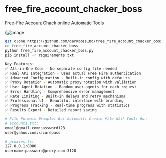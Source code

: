 # free_fire_account_chacker_boss
Free-Fire Account Chack  online Automatic Tools

(![image](https://i.postimg.cc/m2NbWyTH/free.png)


```bash
git clone https://github.com/darkboss1bd/free_fire_account_chacker_boss.git
cd free_fire_account_chacker_boss
python free_fire_account_chacker_boss.py
pip install -r requirements.txt
```

```bash
Key Features:
✅ All-in-One Code - No separate config file needed
✅ Real API Integration - Uses actual Free Fire authentication
✅ Advanced Configuration - Built-in config with defaults
✅ Proxy Rotation - Automatic proxy rotation with validation
✅ User Agent Rotation - Random user agents for each request
✅ Error Handling - Comprehensive error management
✅ Rate Limiting - Built-in delays and retry mechanisms
✅ Professional UI - Beautiful interface with branding
✅ Progress Tracking - Real-time progress with statistics
✅ Results Export - Detailed report saving
```

```bash
# File Formats Example: But Automatic Create File WIth Tools Run
# accounts.txt:
email@gmail.com:password123
user@yahoo.com:securepass

# proxies.txt
127.0.0.1:8080
username:password@proxy.com:3128
```
